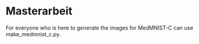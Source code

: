 # Masterarbeit
For everyone who is here to generate the images for MedMNIST-C can use make_medmnist_c.py. 
